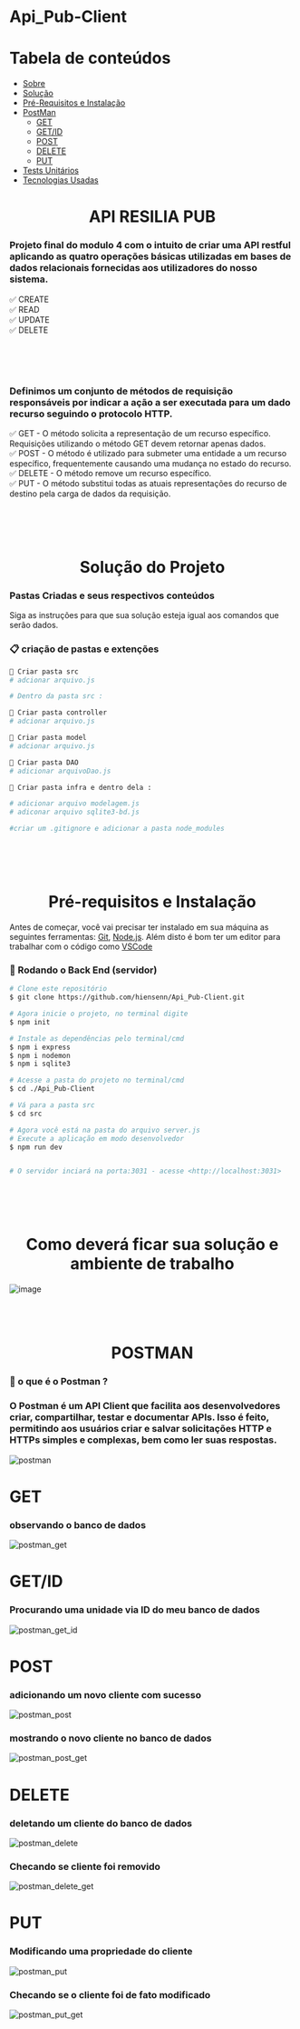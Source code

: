 # Api_Pub-Client

Tabela de conteúdos
=================
<!--ts-->
   * [Sobre](#Sobre)
   * [Solução](#tabelaConteudo)
   * [Pré-Requisitos e Instalação](#instalacao)
   * [PostMan](#comoUsar)
      * [GET](#get)
      * [GET/ID](#getId)
      * [POST](#post)
      * [DELETE](#delete)
      * [PUT](#put)
   * [Tests Unitários](#testes)
   * [Tecnologias Usadas](#tecnologias)
<!--te-->

<div id="Sobre">
</div>
<h1 align="center">API RESILIA PUB</h1>


<h3>Projeto final do modulo 4 com o intuito de criar uma API restful aplicando as quatro operações 
básicas utilizadas em bases de dados relacionais fornecidas aos utilizadores do nosso sistema. </h3>


✅ CREATE <br/>
✅ READ <br/>
✅ UPDATE  <br/>
✅ DELETE <br/>

<br/><br/><br/>

<h3> Definimos um conjunto de métodos de requisição responsáveis por indicar a ação a ser executada
para um dado recurso seguindo o protocolo HTTP. </h3>


✅ GET - O método solicita a representação de um recurso específico. Requisições utilizando o método GET devem retornar apenas dados.<br/>
✅ POST - O método é utilizado para submeter uma entidade a um recurso específico, frequentemente causando uma mudança no estado do recurso.<br/>
✅ DELETE - O método remove um recurso específico.<br/>
✅ PUT - O método substitui todas as atuais representações do recurso de destino pela carga de dados da requisição.<br/>




<br/><br/><br/>

<div id="tabelaConteudo"></div>
<h1 align="center">Solução do Projeto</h1>

### Pastas Criadas e seus respectivos conteúdos

Siga as instruções para que sua solução esteja igual aos comandos que serão dados.

### 📋 criação de pastas e extenções

```bash
📂 Criar pasta src
# adcionar arquivo.js

# Dentro da pasta src : 

📂 Criar pasta controller
# adcionar arquivo.js

📂 Criar pasta model
# adcionar arquivo.js

📂 Criar pasta DAO
# adicionar arquivoDao.js

📂 Criar pasta infra e dentro dela :

# adicionar arquivo modelagem.js
# adiconar arquivo sqlite3-bd.js

#criar um .gitignore e adicionar a pasta node_modules

```

<br/><br/><br/>

<div id="instalacao">
</div>

### <h1 align="center"> Pré-requisitos e Instalação </h1>

Antes de começar, você vai precisar ter instalado em sua máquina as seguintes ferramentas:
[Git](https://git-scm.com), [Node.js](https://nodejs.org/en/). 
Além disto é bom ter um editor para trabalhar com o código como [VSCode](https://code.visualstudio.com/)

### 🎲 Rodando o Back End (servidor)

```bash
# Clone este repositório
$ git clone https://github.com/hiensenn/Api_Pub-Client.git

# Agora inicie o projeto, no terminal digite
$ npm init

# Instale as dependências pelo terminal/cmd
$ npm i express
$ npm i nodemon
$ npm i sqlite3

# Acesse a pasta do projeto no terminal/cmd
$ cd ./Api_Pub-Client

# Vá para a pasta src
$ cd src

# Agora você está na pasta do arquivo server.js
# Execute a aplicação em modo desenvolvedor
$ npm run dev


# O servidor inciará na porta:3031 - acesse <http://localhost:3031>
```
<br/><br/><br/>

<h1 align="center">Como deverá ficar sua solução e ambiente de trabalho</h1>

![image](https://user-images.githubusercontent.com/81387706/127369566-4f81ab31-d806-4892-b139-7c16b2b7ab58.png)



<br/><br/>

<div id="comoUsar">
</div>

<h1 align="center">POSTMAN</h1>

<h3>🎯 o que é o Postman ?<h3>
<h3> O Postman é um API Client que facilita aos desenvolvedores criar, compartilhar, testar e documentar APIs.
Isso é feito, permitindo aos usuários criar e salvar solicitações HTTP e HTTPs simples e complexas, bem como ler suas respostas.</h3>

![postman](https://user-images.githubusercontent.com/81387706/127377896-e84d4d4c-0416-4e58-a659-e4d41159d781.png)


<div id="get">
</div>
<h1>GET</h1>
  
<h3>observando o banco de dados</h3>
  
![postman_get](https://user-images.githubusercontent.com/81387706/127377260-69eca30f-e865-43bc-87d9-4885cfbb1e8e.png)

<div id="getId">
</div>
<h1>GET/ID</h1>

  <h3>Procurando uma unidade via ID do meu banco de dados</h3>
  
![postman_get_id](https://user-images.githubusercontent.com/81387706/127377289-7313586f-bc32-4c3d-8bb8-1466468e695d.png)

<div id="post">
</div>
<h1>POST</h1>

<h3>adicionando um novo cliente com sucesso</h3>

![postman_post](https://user-images.githubusercontent.com/81387706/127377305-bd6b24fa-b46c-42e8-9905-c674592e156b.png)

<h3>mostrando o novo cliente no banco de dados</h3>

![postman_post_get](https://user-images.githubusercontent.com/81387706/127377321-c8aaed90-795f-4265-acb0-c1a31745a82c.png)

<div id="delete">
</div>

<h1>DELETE</h1>

<h3>deletando um cliente do banco de dados</h3>

![postman_delete](https://user-images.githubusercontent.com/81387706/127377336-2e4f5df7-2aa0-4bbd-9ce0-a1069a0a567b.png)

<h3>Checando se cliente foi removido</h3>

![postman_delete_get](https://user-images.githubusercontent.com/81387706/127377363-29fe90e0-8290-4ff8-9efb-8b2622dac5cc.png)

<div id="put">
</div>

<h1>PUT</h1>

<h3>Modificando uma propriedade do cliente</h3>

![postman_put](https://user-images.githubusercontent.com/81387706/127377372-1e649448-d827-4295-9a37-2e67e00df194.png)


<h3>Checando se o cliente foi de fato modificado</h3>

![postman_put_get](https://user-images.githubusercontent.com/81387706/127377384-5a7b0213-d882-4e6f-9d3b-6d53ac8ac3ce.png)

<div id="testes">
</div>

<div id="tecnologias">
</div>






